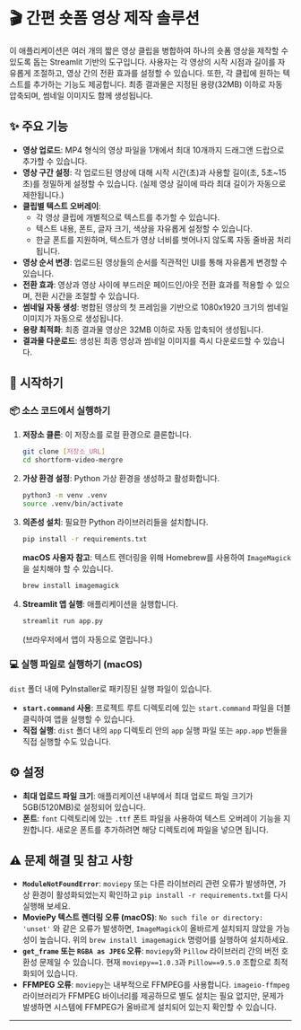 # 🎬 간편 숏폼 영상 제작 솔루션

이 애플리케이션은 여러 개의 짧은 영상 클립을 병합하여 하나의 숏폼 영상을 제작할 수 있도록 돕는 Streamlit 기반의 도구입니다. 사용자는 각 영상의 시작 시점과 길이를 자유롭게 조절하고, 영상 간의 전환 효과를 설정할 수 있습니다. 또한, 각 클립에 원하는 텍스트를 추가하는 기능도 제공합니다. 최종 결과물은 지정된 용량(32MB) 이하로 자동 압축되며, 썸네일 이미지도 함께 생성됩니다.

## ✨ 주요 기능

-   **영상 업로드**: MP4 형식의 영상 파일을 1개에서 최대 10개까지 드래그앤 드랍으로 추가할 수 있습니다.
-   **영상 구간 설정**: 각 업로드된 영상에 대해 시작 시간(초)과 사용할 길이(초, 5초~15초)를 정밀하게 설정할 수 있습니다. (실제 영상 길이에 따라 최대 길이가 자동으로 제한됩니다.)
-   **클립별 텍스트 오버레이**:
    -   각 영상 클립에 개별적으로 텍스트를 추가할 수 있습니다.
    -   텍스트 내용, 폰트, 글자 크기, 색상을 자유롭게 설정할 수 있습니다.
    -   한글 폰트를 지원하며, 텍스트가 영상 너비를 벗어나지 않도록 자동 줄바꿈 처리됩니다.
-   **영상 순서 변경**: 업로드된 영상들의 순서를 직관적인 UI를 통해 자유롭게 변경할 수 있습니다.
-   **전환 효과**: 영상과 영상 사이에 부드러운 페이드인/아웃 전환 효과를 적용할 수 있으며, 전환 시간을 조절할 수 있습니다.
-   **썸네일 자동 생성**: 병합된 영상의 첫 프레임을 기반으로 1080x1920 크기의 썸네일 이미지가 자동으로 생성됩니다.
-   **용량 최적화**: 최종 결과물 영상은 32MB 이하로 자동 압축되어 생성됩니다.
-   **결과물 다운로드**: 생성된 최종 영상과 썸네일 이미지를 즉시 다운로드할 수 있습니다.

## 🚀 시작하기

### 📦 소스 코드에서 실행하기

1.  **저장소 클론**: 이 저장소를 로컬 환경으로 클론합니다.
    ```bash
    git clone [저장소_URL]
    cd shortform-video-mergre
    ```

2.  **가상 환경 설정**: Python 가상 환경을 생성하고 활성화합니다.
    ```bash
    python3 -m venv .venv
    source .venv/bin/activate
    ```

3.  **의존성 설치**: 필요한 Python 라이브러리들을 설치합니다.
    ```bash
    pip install -r requirements.txt
    ```
    **macOS 사용자 참고**: 텍스트 렌더링을 위해 Homebrew를 사용하여 `ImageMagick`을 설치해야 할 수 있습니다.
    ```bash
    brew install imagemagick
    ```

4.  **Streamlit 앱 실행**: 애플리케이션을 실행합니다.
    ```bash
    streamlit run app.py
    ```
    (브라우저에서 앱이 자동으로 열립니다.)

### 💻 실행 파일로 실행하기 (macOS)

`dist` 폴더 내에 PyInstaller로 패키징된 실행 파일이 있습니다.

-   **`start.command` 사용**: 프로젝트 루트 디렉토리에 있는 `start.command` 파일을 더블 클릭하여 앱을 실행할 수 있습니다.
-   **직접 실행**: `dist` 폴더 내의 `app` 디렉토리 안의 `app` 실행 파일 또는 `app.app` 번들을 직접 실행할 수도 있습니다.

## ⚙️ 설정

-   **최대 업로드 파일 크기**: 애플리케이션 내부에서 최대 업로드 파일 크기가 5GB(5120MB)로 설정되어 있습니다.
-   **폰트**: `font` 디렉토리에 있는 `.ttf` 폰트 파일을 사용하여 텍스트 오버레이 기능을 지원합니다. 새로운 폰트를 추가하려면 해당 디렉토리에 파일을 넣으면 됩니다.

## ⚠️ 문제 해결 및 참고 사항

-   **`ModuleNotFoundError`**: `moviepy` 또는 다른 라이브러리 관련 오류가 발생하면, 가상 환경이 활성화되었는지 확인하고 `pip install -r requirements.txt`를 다시 실행해 보세요.
-   **MoviePy 텍스트 렌더링 오류 (macOS)**: `No such file or directory: 'unset'` 와 같은 오류가 발생하면, `ImageMagick`이 올바르게 설치되지 않았을 가능성이 높습니다. 위의 `brew install imagemagick` 명령어를 실행하여 설치하세요.
-   **`get_frame` 또는 `RGBA as JPEG` 오류**: `moviepy`와 `Pillow` 라이브러리 간의 버전 호환성 문제일 수 있습니다. 현재 `moviepy==1.0.3`과 `Pillow==9.5.0` 조합으로 최적화되어 있습니다.
-   **FFMPEG 오류**: `moviepy`는 내부적으로 FFMPEG를 사용합니다. `imageio-ffmpeg` 라이브러리가 FFMPEG 바이너리를 제공하므로 별도 설치는 필요 없지만, 문제가 발생하면 시스템에 FFMPEG가 올바르게 설치되어 있는지 확인할 수 있습니다.

---